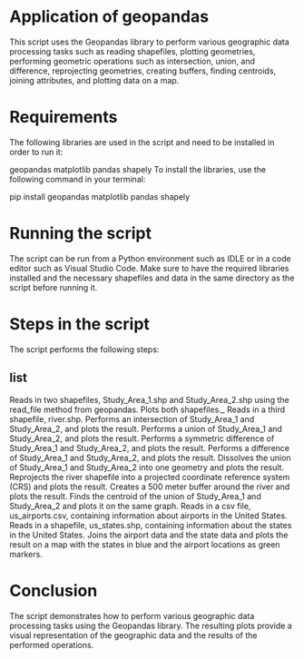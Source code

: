 # Application of geopandas
 
This script uses the Geopandas library to perform various geographic data processing tasks such as reading shapefiles, plotting geometries, performing geometric operations such as intersection, union, and difference, reprojecting geometries, creating buffers, finding centroids, joining attributes, and plotting data on a map.

# Requirements

The following libraries are used in the script and need to be installed in order to run it:

geopandas
matplotlib
pandas
shapely
To install the libraries, use the following command in your terminal:

pip install geopandas matplotlib pandas shapely

# Running the script
The script can be run from a Python environment such as IDLE or in a code editor such as Visual Studio Code. Make sure to have the required libraries installed and the necessary shapefiles and data in the same directory as the script before running it.

# Steps in the script

The script performs the following steps:

## list
Reads in two shapefiles, Study_Area_1.shp and Study_Area_2.shp using the read_file method from geopandas.
Plots both shapefiles._
Reads in a third shapefile, river.shp.
Performs an intersection of Study_Area_1 and Study_Area_2, and plots the result.
Performs a union of Study_Area_1 and Study_Area_2, and plots the result.
Performs a symmetric difference of Study_Area_1 and Study_Area_2, and plots the result.
Performs a difference of Study_Area_1 and Study_Area_2, and plots the result.
Dissolves the union of Study_Area_1 and Study_Area_2 into one geometry and plots the result.
Reprojects the river shapefile into a projected coordinate reference system (CRS) and plots the result.
Creates a 500 meter buffer around the river and plots the result.
Finds the centroid of the union of Study_Area_1 and Study_Area_2 and plots it on the same graph.
Reads in a csv file, us_airports.csv, containing information about airports in the United States.
Reads in a shapefile, us_states.shp, containing information about the states in the United States.
Joins the airport data and the state data and plots the result on a map with the states in blue and the airport locations as green markers.

# Conclusion
The script demonstrates how to perform various geographic data processing tasks using the Geopandas library. The resulting plots provide a visual representation of the geographic data and the results of the performed operations.
